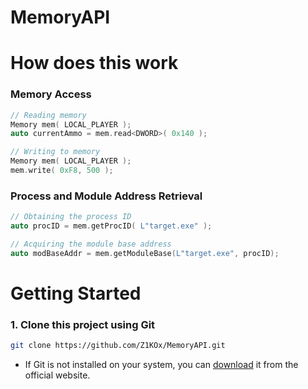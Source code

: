 # MemoryAPI

# How does this work

### Memory Access

```cpp
// Reading memory
Memory mem( LOCAL_PLAYER );
auto currentAmmo = mem.read<DWORD>( 0x140 );

// Writing to memory
Memory mem( LOCAL_PLAYER );
mem.write( 0xF8, 500 );
```

### Process and Module Address Retrieval

```cpp
// Obtaining the process ID
auto procID = mem.getProcID( L"target.exe" );

// Acquiring the module base address
auto modBaseAddr = mem.getModuleBase(L"target.exe", procID);
```

# Getting Started
### 1. Clone this project using Git
```bash
git clone https://github.com/Z1KOx/MemoryAPI.git
```
- If Git is not installed on your system, you can <a href="https://git-scm.com/downloads">download</a> it from the official website.
